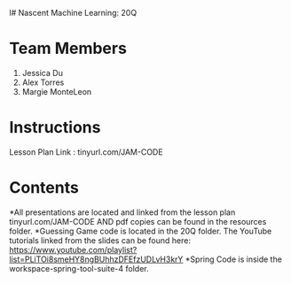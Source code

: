 l# Nascent Machine Learning: 20Q
# Team Members
1. Jessica Du
2. Alex Torres
3. Margie MonteLeon

# Instructions
Lesson Plan Link :
tinyurl.com/JAM-CODE

# Contents
*All presentations are located and linked from the lesson plan tinyurl.com/JAM-CODE AND pdf copies can be found in the resources folder.
*Guessing Game code is located in the 20Q folder.  The YouTube tutorials linked from the slides can be found here: https://www.youtube.com/playlist?list=PLiTOi8smeHY8ngBUhhzDFEfzUDLvH3krY
*Spring Code is inside the workspace-spring-tool-suite-4 folder.
